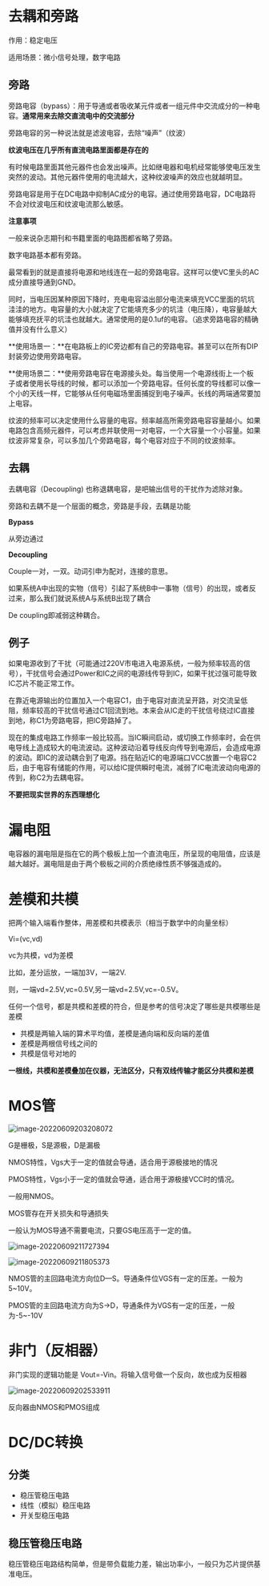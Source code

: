 # 去耦和旁路

作用：稳定电压

适用场景：微小信号处理，数字电路

## 旁路

旁路电容（bypass）：用于导通或者吸收某元件或者一组元件中交流成分的一种电容。**通常用来去除交直流电中的交流部分**

旁路电容的另一种说法就是滤波电容，去除“噪声”（纹波）

**纹波电压在几乎所有直流电路里面都是存在的**

有时候电路里面其他元器件也会发出噪声。比如继电器和电机经常能够使电压发生突然的波动。其他元器件使用的电流越大，这种纹波噪声的效应也就越明显。

旁路电容是用于在DC电路中抑制AC成分的电容。通过使用旁路电容，DC电路将不会对纹波电压和纹波电流那么敏感。

**注意事项**

一般来说杂志期刊和书籍里面的电路图都省略了旁路。

数字电路基本都有旁路。

最常看到的就是直接将电源和地线连在一起的旁路电容。这样可以使VC里头的AC成分直接导通到GND。

同时，当电压因某种原因下降时，充电电容溢出部分电流来填充VCC里面的坑坑洼洼的地方。电容量的大小就决定了它能填充多少的坑洼（电压降），电容量越大能够填充抚平的坑洼也就越大。通常使用的是0.1uf的电容。（追求旁路电容的精确值并没有什么意义）

**使用场景一：**在电路板上的IC旁边都有自己的旁路电容。甚至可以在所有DIP封装旁边使用旁路电容。

**使用场景二：**使用旁路电容在电源接头处。每当使用一个电源线街上一个板子或者使用长导线的时候，都可以添加一个旁路电容。任何长度的导线都可以像一个小的天线一样，它能够从任何电磁场里面捕捉到电子噪声。长线的两端通常要加上电容。

纹波的频率可以决定使用什么容量的电容。频率越高所需旁路电容容量越小。如果电路包含高频元器件，可以考虑并联使用一对电容，一个大容量一个小容量。如果纹波非常复杂，可以多加几个旁路电容，每个电容对应于不同的纹波频率。

## 去耦

去耦电容（Decoupling) 也称退耦电容，是吧输出信号的干扰作为滤除对象。

旁路和去耦不是一个层面的概念，旁路是手段，去耦是功能

**Bypass**

从旁边通过

**Decoupling**

Couple一对，一双。动词引申为配对，连接的意思。

如果系统A中出现的实物（信号）引起了系统B中一事物（信号）的出现，或者反过来，那么我们就说系统A与系统B出现了耦合

De coupling即减弱这种耦合。

## 例子

如果电源收到了干扰（可能通过220V市电进入电源系统，一般为频率较高的信号），干扰信号会通过Power和IC之间的电源线传导到IC，如果干扰过强可能导致IC芯片不能正常工作。

在靠近电源输出的位置加入一个电容C1，由于电容对直流呈开路，对交流呈低阻，频率较高的干扰信号通过C1回流到地。本来会从IC走的干扰信号绕过IC直接到地，称C1为旁路电容，把IC旁路掉了。

现在的集成电路工作频率一般比较高。当IC瞬间启动，或切换工作频率时，会在供电导线上造成较大的电流波动。这种波动沿着导线反向传导到电源后，会造成电源的波动。即IC的波动耦合到了电源。挡在贴近IC的电源端口VCC放置一个电容C2后，由于电容有储能的作用，可以给IC提供瞬时电流，减弱了IC电流波动向电源的传到，称C2为去耦电容。

**不要把现实世界的东西理想化**

# 漏电阻

电容器的漏电阻是指在它的两个极板上加一个直流电压，所呈现的电阻值，应该是越大越好。漏电阻是由于两个极板之间的介质绝缘性质不够强造成的。

# 差模和共模

把两个输入端看作整体，用差模和共模表示（相当于数学中的向量坐标）

Vi=(vc,vd)

vc为共模，vd为差模

比如，差分运放，一端加3V，一端2V.

则，一端vd=2.5V,vc=0.5V,另一端vd=2.5V,vc=-0.5V。

任何一个信号，都是共模和差模的符合，但是参考的信号决定了哪些是共模哪些是差模

- 共模是两输入端的算术平均值，差模是通向端和反向端的差值
- 差模是两根信号线之间的
- 共模是信号对地的

**一根线，共模和差模叠加在仪器，无法区分，只有双线传输才能区分共模和差模**

# MOS管

![image-20220609203208072](G:\typoraimg\img\image-20220609203208072.png)

G是栅极，S是源极，D是漏极

NMOS特性，Vgs大于一定的值就会导通，适合用于源极接地的情况

PMOS特性，Vgs小于一定的值就会导通，适合用于源极接VCC时的情况。

一般用NMOS。

MOS管存在开关损失和导通损失

一般认为MOS导通不需要电流，只要GS电压高于一定的值。

![image-20220609211727394](G:\typoraimg\img\image-20220609211727394.png)

![image-20220609211805373](G:\typoraimg\img\image-20220609211805373.png)

NMOS管的主回路电流方向位D—S。导通条件位VGS有一定的压差。一般为5~10V。

PMOS管的主回路电流方向为S→D，导通条件为VGS有一定的压差，一般为-5~-10V



























# 非门（反相器）

非门实现的逻辑功能是 Vout=-Vin。将输入信号做一个反向，故也成为反相器

![image-20220609202533911](G:\typoraimg\img\image-20220609202533911.png)



反向器由NMOS和PMOS组成









# DC/DC转换

## 分类

- 稳压管稳压电路
- 线性（模拟）稳压电路
- 开关型稳压电路

## 稳压管稳压电路

稳压管稳压电路结构简单，但是带负载能力差，输出功率小，一般只为芯片提供基准电压。















